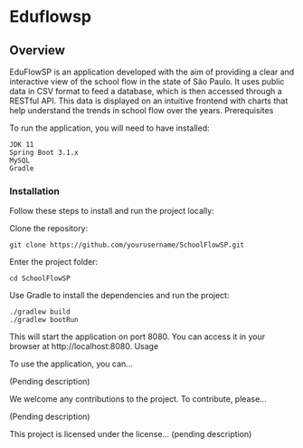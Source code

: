# Eduflowsp
## Overview

EduFlowSP is an application developed with the aim of providing a clear and interactive view of the school flow in the state of São Paulo. It uses public data in CSV format to feed a database, which is then accessed through a RESTful API. This data is displayed on an intuitive frontend with charts that help understand the trends in school flow over the years.
Prerequisites

To run the application, you will need to have installed:

    JDK 11
    Spring Boot 3.1.x
    MySQL
    Gradle

### Installation

Follow these steps to install and run the project locally:

Clone the repository:

    git clone https://github.com/yourusername/SchoolFlowSP.git

Enter the project folder:

    cd SchoolFlowSP

Use Gradle to install the dependencies and run the project:
    
    ./gradlew build
    ./gradlew bootRun

This will start the application on port 8080. You can access it in your browser at http://localhost:8080.
Usage

To use the application, you can...

(Pending description)

We welcome any contributions to the project. To contribute, please...

(Pending description)

This project is licensed under the license...
(pending description)